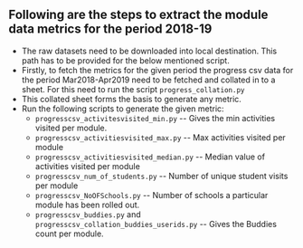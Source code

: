 **Following are the steps to extract the module data metrics for the period 2018-19**
---
* The raw datasets need to be downloaded into local destination. This path has to be provided for the below mentioned script.
* Firstly, to fetch the metrics for the given period the progress csv data for the period Mar2018-Apr2019 need to be fetched and collated in to a sheet. For this need to run the script `progress_collation.py`
* This collated sheet forms the basis to generate any metric.
* Run the following scripts to generate the given metric:
    - `progresscsv_activitesvisited_min.py` -- Gives the min activities visited per module.
    - `progresscsv_activitiesvisited_max.py` -- Max activities visited per module
    - `progresscsv_activitiesvisited_median.py` -- Median value of activities visited per module
    - `progresscsv_num_of_students.py` -- Number of unique student visits per module
    - `progresscsv_NoOFSchools.py` -- Number of schools a particular module has been rolled out.
    - `progresscsv_buddies.py` and `progresscsv_collation_buddies_userids.py` -- Gives the Buddies count per module.
